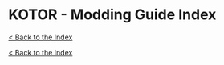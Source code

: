# KOTOR - Modding Guide Index

[< Back to the Index](../index.md)



[< Back to the Index](../index.md)